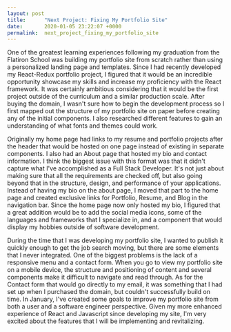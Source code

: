 ```yaml
---
layout: post
title:      "Next Project: Fixing My Portfolio Site"
date:       2020-01-05 23:22:07 +0000
permalink:  next_project_fixing_my_portfolio_site
---
```


One of the greatest learning experiences following my graduation from the Flatiron School was building my portfolio site from scratch rather than using a personalized landing page and templates. Since I had recently developed my React-Redux portfolio project, I figured that it would be an incredible opportunity showcase my skills and increase my proficiency with the React framework. It was certainly ambitious considering that it would be the first project outside of the curriculum and a similar production scale. After buying the domain, I wasn't sure how to begin the development process so I first mapped out the structure of my portfolio site on paper before creating any of the initial components. I also researched different features to gain an understanding of what fonts and themes could work. 

Originally my home page had links to my resume and portfolio projects after the header that would be hosted on one page instead of existing in separate components. I also had an About page that hosted my bio and contact information. I think the biggest issue with this format was that it didn't capture what I've accomplished as a Full Stack Developer. It's not just about making sure that all the requirements are checked off, but also going beyond that in the structure, design, and performance of your applications. Instead of having my bio on the about page, I moved that part to the home page and created exclusive links for Portfolio, Resume, and Blog in the navigation bar. Since the home page now only hosted my bio, I figured that a great addition would be to add the social media icons, some of the languages and frameworks that I specialize in, and a component that would display my hobbies outside of software development.

During the time that I was developing my portfolio site, I wanted to publish it quickly enough to get the job search moving, but there are some elements that I never integrated. One of the biggest problems is the lack of a responsive menu and a contact form. When you go to view my portfolio site on a mobile device, the structure and positioning of content and several components make it difficult to navigate and read through. As for the Contact form that would go directly to my email, it was something that I had set up when I purchased the domain, but couldn't successfully build on time. In January, I've created some goals to improve my portfolio site from both a user and a software engineer perspective. Given my more enhanced experience of React and Javascript since developing my site, I'm very excited about the features that I will be implementing and revitalizing. 
